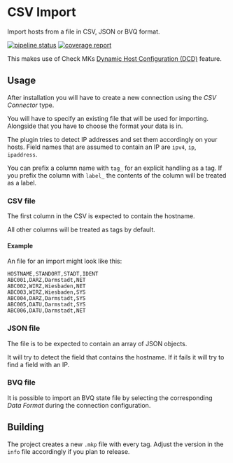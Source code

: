 # CSV Import

Import hosts from a file in CSV, JSON or BVQ format.

[![pipeline status](https://codehub.sva.de/ops_mon/check_mk-csv-connector/badges/master/pipeline.svg)](https://codehub.sva.de/ops_mon/check_mk-csv-connector/-/commits/master)
[![coverage report](https://codehub.sva.de/ops_mon/check_mk-csv-connector/badges/master/coverage.svg)](https://codehub.sva.de/ops_mon/check_mk-csv-connector/-/commits/master)

This makes use of Check MKs [Dynamic Host Configuration (DCD)](https://docs.checkmk.com/latest/de/dcd.html) feature.

## Usage

After installation you will have to create a new connection using the _CSV Connector_ type.

You will have to specify an existing file that will be used for importing.
Alongside that you have to choose the format your data is in.

The plugin tries to detect IP addresses and set them accordingly on your hosts. Field names that are assumed to contain an IP are `ipv4`, `ip`, `ipaddress`.

You can prefix a column name with `tag_` for an explicit handling as a tag.
If you prefix the column with `label_` the contents of the column will be treated as a label.


### CSV file

The first column in the CSV is expected to contain the hostname.

All other columns will be treated as tags by default.

#### Example

An file for an import might look like this:

```
HOSTNAME,STANDORT,STADT,IDENT
ABC001,DARZ,Darmstadt,NET
ABC002,WIRZ,Wiesbaden,NET
ABC003,WIRZ,Wiesbaden,SYS
ABC004,DARZ,Darmstadt,SYS
ABC005,DATU,Darmstadt,SYS
ABC006,DATU,Darmstadt,NET
```

### JSON file

The file is to be expected to contain an array of JSON objects.

It will try to detect the field that contains the hostname.
If it fails it will try to find a field with an IP.

### BVQ file

It is possible to import an BVQ state file by selecting the
corresponding _Data Format_ during the connection configuration.


## Building

The project creates a new `.mkp` file with every tag.
Adjust the version in the `info` file accordingly if you plan to release.
